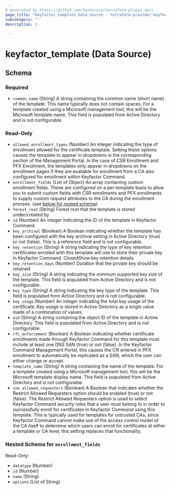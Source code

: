 ```yaml
---
# generated by https://github.com/hashicorp/terraform-plugin-docs
page_title: "keyfactor_template Data Source - terraform-provider-keyfactor"
subcategory: ""
description: |-
  
---
```


# keyfactor_template (Data Source)





<!-- schema generated by tfplugindocs -->
## Schema

### Required

- `common_name` (String) A string containing the common name (short name) of the template. This name typically does not contain spaces. For a template created using a Microsoft management tool, this will be the Microsoft template name. This field is populated from Active Directory and is not configurable.

### Read-Only

- `allowed_enrollment_types` (Number) An integer indicating the type of enrollment allowed for the certificate template. Setting these options causes the template to appear in dropdowns in the corresponding section of the Management Portal. In the case of CSR Enrollment and PFX Enrollment, the templates only appear in dropdowns on the enrollment pages if they are available for enrollment from a CA also configured for enrollment within Keyfactor Command.
- `enrollment_fields` (List of Object) An array containing custom enrollment fields. These are configured on a per-template basis to allow you to submit custom fields with CSR enrollments and PFX enrollments to supply custom request attributes to the CA during the enrollment process. (see [below for nested schema](#nestedatt--enrollment_fields))
- `forest_root` (String) Forest root that the template is stored under/created by
- `id` (Number) An integer indicating the ID of the template in Keyfactor Command.
- `key_archival` (Boolean) A Boolean indicating whether the template has been configured with the key archival setting in Active Directory (true) or not (false). This is a reference field and is not configurable.
- `key_retention` (String) A string indicating the type of key retention certificates enrolled with this template will use to store their private key in Keyfactor Command. ClosedShow key retention details.
- `key_retention_days` (Number) Duration that the private key should be retained
- `key_size` (String) A string indicating the minimum supported key size of the template. This field is populated from Active Directory and is not configurable.
- `key_type` (String) A string indicating the key type of the template. This field is populated from Active Directory and is not configurable.
- `key_usage` (Number) An integer indicating the total key usage of the certificate. Key usage is stored in Active Directory as a single value made of a combination of values.
- `oid` (String) A string containing the object ID of the template in Active Directory. This field is populated from Active Directory and is not configurable.
- `rfc_enforcement` (Boolean) A Boolean indicating whether certificate enrollments made through Keyfactor Command for this template must include at least one DNS SAN (true) or not (false). In the Keyfactor Command Management Portal, this causes the CN entered in PFX enrollment to automatically be replicated as a SAN, which the user can either change or accept.
- `template_name` (String) A string containing the name of the template. For a template created using a Microsoft management tool, this will be the Microsoft template display name. This field is populated from Active Directory and is not configurable.
- `use_allowed_requesters` (Boolean) A Boolean that indicates whether the Restrict Allowed Requesters option should be enabled (true) or not (false). The Restrict Allowed Requesters option is used to select Keyfactor Command security roles that a user must belong to in order to successfully enroll for certificates in Keyfactor Command using this template. This is typically used for templates for untrusted CAs, since Keyfactor Command cannot make use of the access control model of the CA itself to determine which users can enroll for certificates at either a template or CA level; this setting replaces that functionality.

<a id="nestedatt--enrollment_fields"></a>
### Nested Schema for `enrollment_fields`

Read-Only:

- `datatype` (Number)
- `id` (Number)
- `name` (String)
- `options` (List of String)


